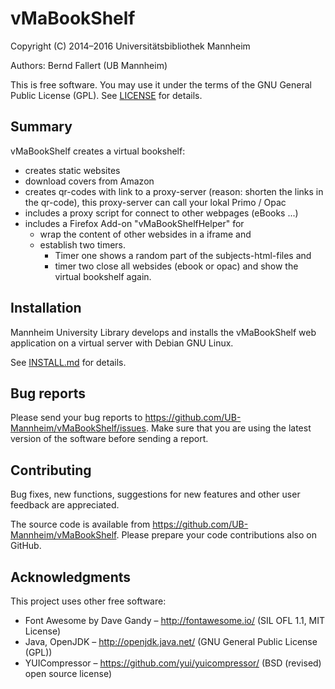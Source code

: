 # vMaBookShelf

Copyright (C) 2014–2016 Universitätsbibliothek Mannheim

Authors: Bernd Fallert (UB Mannheim)

This is free software. You may use it under the terms of the
GNU General Public License (GPL). See [LICENSE](LICENSE) for details.


## Summary

vMaBookShelf creates a virtual bookshelf:

- creates static websites
- download covers from Amazon
- creates qr-codes with link to a proxy-server
  (reason: shorten the links in the qr-code), this proxy-server can call
  your lokal Primo / Opac
- includes a proxy script for connect to other webpages (eBooks ...)
- includes a Firefox Add-on "vMaBookShelfHelper" for
  - wrap the content of other websides in a iframe and
  - establish two timers.
    - Timer one shows a random part of the subjects-html-files and
    - timer two close all websides (ebook or opac) and show the
      virtual bookshelf again.


## Installation

Mannheim University Library develops and installs the vMaBookShelf web
application on a virtual server with Debian GNU Linux.

See [INSTALL.md](INSTALL.md) for details.


## Bug reports

Please send your bug reports to https://github.com/UB-Mannheim/vMaBookShelf/issues.
Make sure that you are using the latest version of the software
before sending a report.


## Contributing

Bug fixes, new functions, suggestions for new features and
other user feedback are appreciated.

The source code is available from https://github.com/UB-Mannheim/vMaBookShelf.
Please prepare your code contributions also on GitHub.


## Acknowledgments

This project uses other free software:

* Font Awesome by Dave Gandy – http://fontawesome.io/ (SIL OFL 1.1, MIT License)
* Java, OpenJDK – http://openjdk.java.net/ (GNU General Public License (GPL))
* YUICompressor – https://github.com/yui/yuicompressor/ (BSD (revised) open source license)
